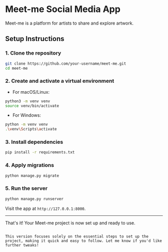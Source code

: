 
# Meet-me Social Media App

Meet-me is a platform for artists to share and explore artwork.

## Setup Instructions

### 1. Clone the repository

```bash
git clone https://github.com/your-username/meet-me.git
cd meet-me
```

### 2. Create and activate a virtual environment

- For macOS/Linux:

```bash
python3 -m venv venv
source venv/bin/activate
```

- For Windows:

```bash
python -m venv venv
.\venv\Scripts\activate
```

### 3. Install dependencies

```bash
pip install -r requirements.txt
```

### 4. Apply migrations

```bash
python manage.py migrate
```

### 5. Run the server

```bash
python manage.py runserver
```

Visit the app at `http://127.0.0.1:8000`.

---

That's it! Your Meet-me project is now set up and ready to use.
```

This version focuses solely on the essential steps to set up the project, making it quick and easy to follow. Let me know if you'd like further tweaks!